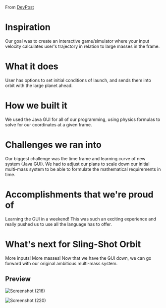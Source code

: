 From [DevPost](https://devpost.com/software/sling-shot-orbit)


# Inspiration
Our goal was to create an interactive game/simulator where your input velocity calculates user's trajectory in relation to large masses in the frame.

# What it does
User has options to set initial conditions of launch, and sends them into orbit with the large planet ahead.

# How we built it
We used the Java GUI for all of our programming, using physics formulas to solve for our coordinates at a given frame.

# Challenges we ran into
Our biggest challenge was the time frame and learning curve of new system (Java GUI). We had to adjust our plans to scale down our initial multi-mass system to be able to formulate the mathematical requirements in time.

# Accomplishments that we're proud of
Learning the GUI in a weekend! This was such an exciting experience and really pushed us to use all the language has to offer.

# What's next for Sling-Shot Orbit
More inputs! More masses! Now that we have the GUI down, we can go forward with our original ambitious multi-mass system.

## Preview


![Screenshot (216)](https://github.com/sophia-kyr/PHYSHackthon2023/assets/92695138/746f91ee-29e4-405f-bc2d-e5e312094169)

![Screenshot (220)](https://github.com/sophia-kyr/PHYSHackthon2023/assets/92695138/46056bf5-4b29-47be-827c-c4a56dd3fa65)

